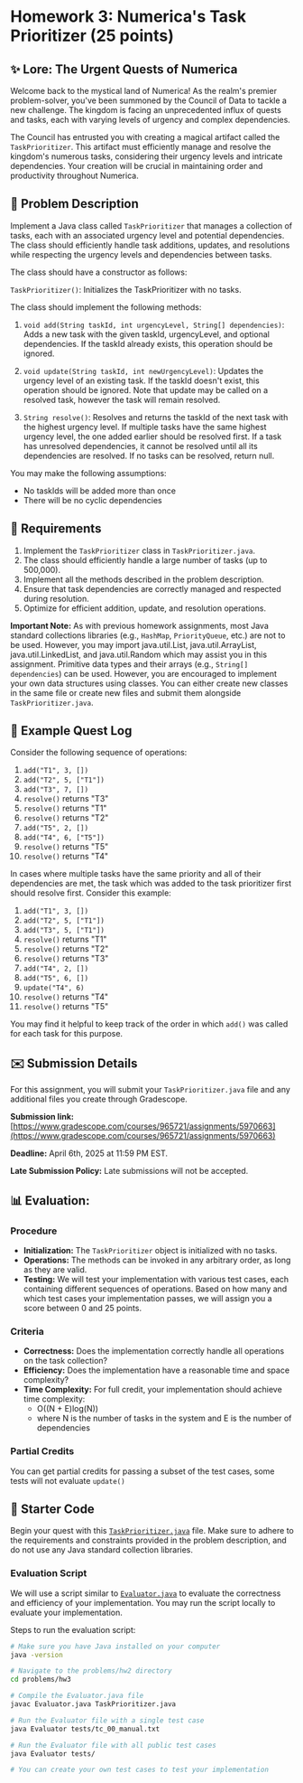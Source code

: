 # Homework 3: Numerica's Task Prioritizer (25 points)

## :sparkles: Lore: The Urgent Quests of Numerica

Welcome back to the mystical land of Numerica! As the realm's premier problem-solver, you've been summoned by the Council of Data to tackle a new challenge. The kingdom is facing an unprecedented influx of quests and tasks, each with varying levels of urgency and complex dependencies.

The Council has entrusted you with creating a magical artifact called the `TaskPrioritizer`. This artifact must efficiently manage and resolve the kingdom's numerous tasks, considering their urgency levels and intricate dependencies. Your creation will be crucial in maintaining order and productivity throughout Numerica.

## :scroll: Problem Description

Implement a Java class called `TaskPrioritizer` that manages a collection of tasks, each with an associated urgency level and potential dependencies. The class should efficiently handle task additions, updates, and resolutions while respecting the urgency levels and dependencies between tasks.

The class should have a constructor as follows:

`TaskPrioritizer()`: Initializes the TaskPrioritizer with no tasks.

The class should implement the following methods:

1. `void add(String taskId, int urgencyLevel, String[] dependencies)`: Adds a new task with the given taskId, urgencyLevel, and optional dependencies. If the taskId already exists, this operation should be ignored.

2. `void update(String taskId, int newUrgencyLevel)`: Updates the urgency level of an existing task. If the taskId doesn't exist, this operation should be ignored. Note that update may be called on a resolved task, however the task will remain resolved.

3. `String resolve()`: Resolves and returns the taskId of the next task with the highest urgency level. If multiple tasks have the same highest urgency level, the one added earlier should be resolved first. If a task has unresolved dependencies, it cannot be resolved until all its dependencies are resolved. If no tasks can be resolved, return null.

You may make the following assumptions:

- No taskIds will be added more than once
- There will be no cyclic dependencies

## :briefcase: Requirements

1. Implement the `TaskPrioritizer` class in `TaskPrioritizer.java`.
2. The class should efficiently handle a large number of tasks (up to 500,000).
3. Implement all the methods described in the problem description.
4. Ensure that task dependencies are correctly managed and respected during resolution.
5. Optimize for efficient addition, update, and resolution operations.

**Important Note:** As with previous homework assignments, most Java standard collections libraries (e.g., `HashMap`, `PriorityQueue`, etc.) are not to be used. However, you may import java.util.List, java.util.ArrayList, java.util.LinkedList, and java.util.Random which may assist you in this assignment. Primitive data types and their arrays (e.g., `String[] dependencies`) can be used. However, you are encouraged to implement your own data structures using classes. You can either create new classes in the same file or create new files and submit them alongside `TaskPrioritizer.java`.

## :footprints: Example Quest Log

Consider the following sequence of operations:

1. `add("T1", 3, [])`
2. `add("T2", 5, ["T1"])`
3. `add("T3", 7, [])`
4. `resolve()` returns "T3"
5. `resolve()` returns "T1"
6. `resolve()` returns "T2"
7. `add("T5", 2, [])`
8. `add("T4", 6, ["T5"])`
9. `resolve()` returns "T5"
10. `resolve()` returns "T4"

In cases where multiple tasks have the same priority and all of their dependencies are met, the task which was added to the task prioritizer first should resolve first. Consider this example:

1. `add("T1", 3, [])`
2. `add("T2", 5, ["T1"])`
3. `add("T3", 5, ["T1"])`
4. `resolve()` returns "T1"
5. `resolve()` returns "T2"
6. `resolve()` returns "T3"
7. `add("T4", 2, [])`
8. `add("T5", 6, [])`
9. `update("T4", 6)`
10. `resolve()` returns "T4"
11. `resolve()` returns "T5"

You may find it helpful to keep track of the order in which `add()` was called for each task for this purpose.

## :envelope: Submission Details

For this assignment, you will submit your `TaskPrioritizer.java` file and any additional files you create through Gradescope.

__Submission link:__ [https://www.gradescope.com/courses/965721/assignments/5970663](https://www.gradescope.com/courses/965721/assignments/5970663)

__Deadline:__ April 6th, 2025 at 11:59 PM EST.

__Late Submission Policy:__ Late submissions will not be accepted.

## :bar_chart: Evaluation:

### Procedure

- __Initialization:__ The `TaskPrioritizer` object is initialized with no tasks.
- __Operations:__ The methods can be invoked in any arbitrary order, as long as they are valid.
- __Testing:__ We will test your implementation with various test cases, each containing different sequences of operations. Based on how many and which test cases your implementation passes, we will assign you a score between 0 and 25 points.

### Criteria

- __Correctness:__ Does the implementation correctly handle all operations on the task collection?
- __Efficiency:__ Does the implementation have a reasonable time and space complexity?
- __Time Complexity:__ For full credit, your implementation should achieve time complexity:
  - O((N + E)log(N)) 
  - where N is the number of tasks in the system and E is the number of dependencies

### Partial Credits
You can get partial credits for passing a subset of the test cases, some tests will not evaluate `update()`

## :rocket: Starter Code

Begin your quest with this [`TaskPrioritizer.java`](TaskPrioritizer.java) file. Make sure to adhere to the requirements and constraints provided in the problem description, and do not use any Java standard collection libraries.

### Evaluation Script

We will use a script similar to [`Evaluator.java`](Evaluator.java) to evaluate the correctness and efficiency of your implementation. You may run the script locally to evaluate your implementation.

Steps to run the evaluation script:
```bash
# Make sure you have Java installed on your computer
java -version

# Navigate to the problems/hw2 directory
cd problems/hw3

# Compile the Evaluator.java file
javac Evaluator.java TaskPrioritizer.java

# Run the Evaluator file with a single test case
java Evaluator tests/tc_00_manual.txt

# Run the Evaluator file with all public test cases
java Evaluator tests/

# You can create your own test cases to test your implementation
```
